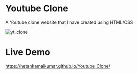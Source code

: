 # Youtube Clone

A Youtube clone website that I have created using HTML/CSS

![yt_clone](https://user-images.githubusercontent.com/87714812/185811944-ef502896-ef04-4e3d-9166-129488d65572.jpg)

# Live Demo 

https://hetankamalkumar.github.io/Youtube_Clone/
